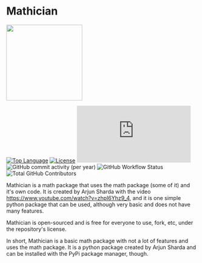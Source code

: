 # Mathician
<img height="200" width="200" src="https://cdn.discordapp.com/attachments/980115259534749746/984839027398160394/Untitled.png"/>


[![Top Language](https://img.shields.io/github/languages/top/ArjunSharda/Mathician)](https://python.org)
[![License](https://img.shields.io/github/license/ajsharda17/Mathician?color=l&label=License)](https://github.com/ArjunSharda/Mathician/blob/main/LICENSE)
[![Mathician.js current version](https://img.shields.io/github/package-json/dependency-version/ArjunSharda/Mathician/mathician.js?color=green&filename=mathician.js%2FCode%2Fpackage.json&label=mathician.js%20version)](https://github.com/ArjunSharda/Mathician)
![GitHub commit activity (per year)](https://img.shields.io/github/commit-activity/y/ArjunSharda/Mathician)
![GitHub Workflow Status](https://img.shields.io/github/workflow/status/ArjunSharda/Mathician/Dependency%20Review?label=workflow)
![Total GitHub Contributors](https://img.shields.io/github/contributors/ArjunSharda/Mathician?label=total%20contributors)

Mathician is a math package that uses the math package (some of it) and it's own code. It is created by Arjun Sharda with the video https://www.youtube.com/watch?v=zhpI6Yhz9_4, and it is one simple python package that can be used, although very basic and does not have many features. 

Mathician is open-sourced and is free for everyone to use, fork, etc, under the repository's license.

In short, Mathician is a basic math package with not a lot of features and uses the math package. It is a python package created by Arjun Sharda and can be installed with the PyPi package manager, though.
